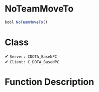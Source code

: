 # NoTeamMoveTo
```js	
bool NoTeamMoveTo()
```
# Class
✔ `Server: CDOTA_BaseNPC`  
✔ `Client: C_DOTA_BaseNPC`  

# Function Description

